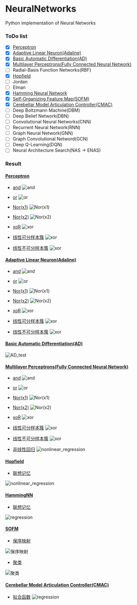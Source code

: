 # NeuralNetworks
Python implementation of Neural Networks


### ToDo list
- [x] [Perceptron](https://github.com/koolo233/NeuralNetworks/blob/main/Perceptron.ipynb)
- [x] [Adaptive Linear Neuron(Adaline)](https://github.com/koolo233/NeuralNetworks/blob/main/Adaline.ipynb)
- [x] [Basic Automatic Differentiation(AD)](https://github.com/koolo233/NeuralNetworks/blob/main/BasicAutomaticDifferentiation.ipynb)
- [x] [Multilayer Perceptrons(Fully Connected Neural Network)](https://github.com/koolo233/NeuralNetworks/blob/main/FullyConnectedNeuralNetwork.ipynb)
- [ ] Radial-Basis Function Networks(RBF)
- [x] [Hopfield](https://github.com/koolo233/NeuralNetworks/blob/main/Hopfield.ipynb)
- [ ] Jordan
- [ ] Elman
- [x] [Hamming Neural Network](https://github.com/koolo233/NeuralNetworks/blob/main/Hamming.ipynb)
- [x] [Self-Organizing Feature Map(SOFM)](https://github.com/koolo233/NeuralNetworks/blob/main/SOFM.ipynb)
- [x] [Cerebellar Model Articulation Controller(CMAC)](https://github.com/koolo233/NeuralNetworks/blob/main/CMAC.ipynb)
- [ ] Deep Boltzmann Machine(DBM)
- [ ] Deep Belief Network(DBN)
- [ ] Convolutional Neural Networks(CNN)
- [ ] Recurrent Neural Network(RNN)
- [ ] Graph Neural Network(GNN)
- [ ] Graph Convolutional Netword(GCN)
- [ ] Deep Q-Learning(DQN)
- [ ] Neural Architecture Search(NAS -> ENAS)

### Result
#### [Perceptron](https://github.com/koolo233/NeuralNetworks/blob/main/Perceptron.ipynb)
* [and](https://github.com/koolo233/NeuralNetworks/blob/main/Perceptron.ipynb)
![and](https://raw.githubusercontent.com/koolo233/NeuralNetworks/main/images/add_perceptron.gif "segment")

* [or](https://github.com/koolo233/NeuralNetworks/blob/main/Perceptron.ipynb)
![or](https://raw.githubusercontent.com/koolo233/NeuralNetworks/main/images/or_perceptron.gif "segment")

* [Nor(x1)](https://github.com/koolo233/NeuralNetworks/blob/main/Perceptron.ipynb)
![Nor(x1)](https://raw.githubusercontent.com/koolo233/NeuralNetworks/main/images/nor_x1_perceptron.gif "segment")

* [Nor(x2)](https://github.com/koolo233/NeuralNetworks/blob/main/Perceptron.ipynb)
![Nor(x2)](https://raw.githubusercontent.com/koolo233/NeuralNetworks/main/images/nor_x2_perceptron.gif "segment")

* [xoR](https://github.com/koolo233/NeuralNetworks/blob/main/Perceptron.ipynb)
![xor](https://raw.githubusercontent.com/koolo233/NeuralNetworks/main/images/xor_perceptron.gif "segment")

* [线性可分样本簇](https://github.com/koolo233/NeuralNetworks/blob/main/Perceptron.ipynb)
![xor](https://raw.githubusercontent.com/koolo233/NeuralNetworks/main/images/blobs_perceptron.gif "segment")

* [线性不可分样本簇](https://github.com/koolo233/NeuralNetworks/blob/main/Perceptron.ipynb)
![xor](https://raw.githubusercontent.com/koolo233/NeuralNetworks/main/images/moons_perceptron.gif "segment")

#### [Adaptive Linear Neuron(Adaline)](https://github.com/koolo233/NeuralNetworks/blob/main/Adaline.ipynb)
* [and](https://github.com/koolo233/NeuralNetworks/blob/main/Adaline.ipynb)
![and](https://raw.githubusercontent.com/koolo233/NeuralNetworks/main/images/add_adaline.gif "segment")

* [or](https://github.com/koolo233/NeuralNetworks/blob/main/Adaline.ipynb)
![or](https://raw.githubusercontent.com/koolo233/NeuralNetworks/main/images/or_adaline.gif "segment")

* [Nor(x1)](https://github.com/koolo233/NeuralNetworks/blob/main/Adaline.ipynb)
![Nor(x1)](https://raw.githubusercontent.com/koolo233/NeuralNetworks/main/images/nor_x1_adaline.gif "segment")

* [Nor(x2)](https://github.com/koolo233/NeuralNetworks/blob/main/Adaline.ipynb)
![Nor(x2)](https://raw.githubusercontent.com/koolo233/NeuralNetworks/main/images/nor_x2_adaline.gif "segment")

* [xoR](https://github.com/koolo233/NeuralNetworks/blob/main/Adaline.ipynb)
![xor](https://raw.githubusercontent.com/koolo233/NeuralNetworks/main/images/xor_adaline.gif "segment")

* [线性可分样本簇](https://github.com/koolo233/NeuralNetworks/blob/main/Adaline.ipynb)
![xor](https://raw.githubusercontent.com/koolo233/NeuralNetworks/main/images/blobs_adaline.gif "segment")

* [线性不可分样本簇](https://github.com/koolo233/NeuralNetworks/blob/main/Adaline.ipynb)
![xor](https://raw.githubusercontent.com/koolo233/NeuralNetworks/main/images/moons_adaline.gif "segment")

#### [Basic Automatic Differentiation(AD)](https://github.com/koolo233/NeuralNetworks/blob/main/BasicAutomaticDifferentiation.ipynb)
![AD_test](https://raw.githubusercontent.com/koolo233/NeuralNetworks/main/images/AD_test_data.gif "segment")

#### [Multilayer Perceptrons(Fully Connected Neural Network)](https://github.com/koolo233/NeuralNetworks/blob/main/FullyConnectedNeuralNetwork.ipynb)

* [and](https://github.com/koolo233/NeuralNetworks/blob/main/FullyConnectedNeuralNetwork.ipynb)
![and](https://raw.githubusercontent.com/koolo233/NeuralNetworks/main/images/add_BPNetwork.gif "segment")

* [or](https://github.com/koolo233/NeuralNetworks/blob/main/FullyConnectedNeuralNetwork.ipynb)
![or](https://raw.githubusercontent.com/koolo233/NeuralNetworks/main/images/or_BPNetwork.gif "segment")

* [Nor(x1)](https://github.com/koolo233/NeuralNetworks/blob/main/FullyConnectedNeuralNetwork.ipynb)
![Nor(x1)](https://raw.githubusercontent.com/koolo233/NeuralNetworks/main/images/nor_x1_BPNetwork.gif "segment")

* [Nor(x2)](https://github.com/koolo233/NeuralNetworks/blob/main/FullyConnectedNeuralNetwork.ipynb)
![Nor(x2)](https://raw.githubusercontent.com/koolo233/NeuralNetworks/main/images/nor_x2_BPNetwork.gif "segment")

* [xoR](https://github.com/koolo233/NeuralNetworks/blob/main/FullyConnectedNeuralNetwork.ipynb)
![xor](https://raw.githubusercontent.com/koolo233/NeuralNetworks/main/images/xor_BPNetwork.gif "segment")

* [线性可分样本簇](https://github.com/koolo233/NeuralNetworks/blob/main/FullyConnectedNeuralNetwork.ipynb)
![xor](https://raw.githubusercontent.com/koolo233/NeuralNetworks/main/images/blobs_BPNetwork.gif "segment")

* [线性不可分样本簇](https://github.com/koolo233/NeuralNetworks/blob/main/FullyConnectedNeuralNetwork.ipynb)
![xor](https://raw.githubusercontent.com/koolo233/NeuralNetworks/main/images/moons_BPNetwork.gif "segment")

* [非线性回归](https://github.com/koolo233/NeuralNetworks/blob/main/FullyConnectedNeuralNetwork.ipynb)
![nonlinear_regression](https://raw.githubusercontent.com/koolo233/NeuralNetworks/main/images/nonlinear_regression_BPNetwork.gif "segment")

#### [Hopfield](https://github.com/koolo233/NeuralNetworks/blob/main/Hopfield.ipynb)

* [联想记忆](https://github.com/koolo233/NeuralNetworks/blob/main/Hopfield.ipynb)

![nonlinear_regression](https://raw.githubusercontent.com/koolo233/NeuralNetworks/main/images/Hopfield.png "segment")

#### [HammingNN](https://github.com/koolo233/NeuralNetworks/blob/main/Hamming.ipynb)

* [联想记忆](https://github.com/koolo233/NeuralNetworks/blob/main/Hamming.ipynb)

![regression](https://raw.githubusercontent.com/koolo233/NeuralNetworks/main/images/Hamming_example_1.png "segment")

#### [SOFM](https://github.com/koolo233/NeuralNetworks/blob/main/SOFM.ipynb)

* [保序映射](https://github.com/koolo233/NeuralNetworks/blob/main/SOFM.ipynb)

![保序映射](https://raw.githubusercontent.com/koolo233/NeuralNetworks/main/images/SOFM_example_1.gif "segment")

* [聚类](https://github.com/koolo233/NeuralNetworks/blob/main/SOFM.ipynb)

![聚类](https://raw.githubusercontent.com/koolo233/NeuralNetworks/main/images/SOFM_example_2.gif "segment")

#### [Cerebellar Model Articulation Controller(CMAC)](https://github.com/koolo233/NeuralNetworks/blob/main/CMAC.ipynb)

* [拟合函数](https://github.com/koolo233/NeuralNetworks/blob/main/CMAC.ipynb)
![regression](https://raw.githubusercontent.com/koolo233/NeuralNetworks/main/images/CMAC_sin_cos.gif "segment")